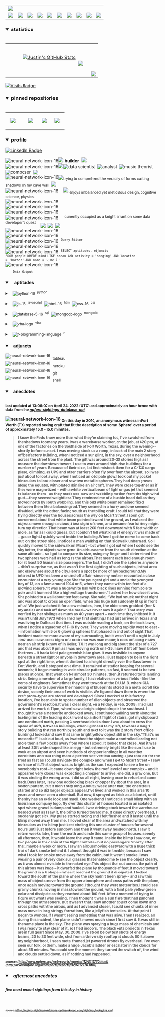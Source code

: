 <!-- ### banner -->

<table align="center" border="0" cellspacing="0" cellpadding="0">
  <tr>
    <td colspan="10">
      <a href="https://wallpaperaccess.com/black-digital"> 
        <img src="./images/quantized_relief_adjusted_with_sfmono.png" href="https://wallpaperaccess.com/black-digital"/>
      <a>
    </td>
  </tr>
  <tr>
    <td align="center">
      <a href="https://www.python.org/">
        <img src="./images/languages_icons/python-16.png"/>
        </a>
    </td>
    <td align="center">
      <a href="https://developer.mozilla.org/en-US/docs/Web/JavaScript">
        <img src="./images/languages_icons/js-16.png"/>
      </a>
    </td>
    <td align="center">
      <a href="https://developer.mozilla.org/en-US/docs/Web/CSS">
        <img src="./images/languages_icons/css-16.png"/>
      </a>
    </td>
    <td align="center">
      <a href="https://developer.mozilla.org/en-US/docs/Web/HTML">
        <img src="./images/languages_icons/html-16.png"/>
      </a>
    </td>
    <td align="center">
      <a href="https://www.tableau.com/">
        <img src="./images/languages_icons/tableau-logo.png"/>
      </a>
    </td>
    <td align="center">
      <a href="https://www.zsh.org/">
        <img src="./images/languages_icons/terminal-icon-16.png"/>
      </a>
    </td>
    <td align="center">
      <a href="https://docs.microsoft.com/en-us/office/vba">
        <img src="./images/languages_icons/vba-logo.png"/>
      </a>
    </td>
    <td align="center">
      <a href="https://www.postgresql.org/">
        <img src="./images/languages_icons/database-5-16.png"/>
      </a>
    </td>
    <td align="center">
      <a href="https://www.mongodb.com/">
        <img src="./images/languages_icons/mongodb-logo.png"/>
      </a>
    </td>
    <td align="center">
      <a href="https://www.r-project.org/">
        <img src="./images/languages_icons/r-programming-language.png"/>
      </a>
    </td>
  </tr>
</table>
  
<!-- ### statistics -->

<h3><details open>
  <summary>statistics</summary><br>

<table border="0" cellspacing="0" cellpadding="0">
  <tr>
    <td>
      <a href="https://github.com/justineichelberger" style="padding-left: 20%;">
        <img align="center" style="margin:0.5rem;" src="https://github-readme-stats.vercel.app/api?username=justineichelberger&show_icons=true&line_height=20&count_private=true&title_color=C0C0C0&text_color=C0C0C0&icon_color=C0C0C0&bg_color=0D1117" alt="Justin's GitHub Stats" />
      </a>&nbsp;
    </td>
    <td align="center">&nbsp;
      <a href="https://github.com/justineichelberger" style="padding-left: 10%;">
        <img align="center" style="margin:0.5rem" src="https://github-readme-stats.vercel.app/api/top-langs/?username=justineichelberger&hide=css, Jupyter Notebook, procfile&title_color=C0C0C0&text_color=C0C0C0&icon_color=C0C0C0&bg_color=0D1117" />
      </a>
    </td>
    <td  align="right" style="color: lightgray; display: inline-block; justify-content: right; padding-top: 90px;"> 
      <img src="https://metrics.lecoq.io/justineichelberger?template=classic&base.header=0&base.activity=0&base.community=0&base.repositories=0&base.metadata=0&isocalendar=1&isocalendar.duration=full-year&config.timezone=America%2FDenver" />
    </td>
  </tr>
</table>

</details>
</h3>
  
[![Visits Badge](https://badges.pufler.dev/visits/justineichelberger/justineichelberger)](https://badges.pufler.dev)   
  
<!-- ### pinned repositories -->
  
<h3><details open>
<summary>pinned repositories</summary>
<br>

<table border="0" cellspacing="0" cellpadding="0">
  <tr>
    <td>
      <a href="https://github.com/justineichelberger/nuforc-sightings-database-api">
        <img align="center" style="margin:1.0rem 0.5rem;" src="https://github-readme-stats.vercel.app/api/pin/?username=justineichelberger&repo=nuforc-sightings-database-api&title_color=C0C0C0&text_color=C0C0C0&icon_color=C0C0C0&bg_color=0D1117" />
      </a>
    </td>
    <td>
      <a href="https://github.com/justineichelberger/BureauOfLaborStatistics-InteractiveChoroplethMap">
        <img align="center" style="margin:1rem 0.5rem; padding-left:32%;" src="https://github-readme-stats.vercel.app/api/pin/?username=justineichelberger&repo=bureau-of-labor-statistics--interactive-choropleth-map&title_color=C0C0C0&text_color=C0C0C0&icon_color=C0C0C0&bg_color=0D1117" />
      </a>
    </td>
    <td>
      <a href="https://github.com/justineichelberger/USGSEarthquakesThisWeek">
        <img align="center" style="margin:1rem 0.5rem; padding-left:18%;" src="https://github-readme-stats.vercel.app/api/pin/?username=justineichelberger&repo=usgs-earthquakes-this-week&title_color=C0C0C0&text_color=C0C0C0&icon_color=C0C0C0&bg_color=0D1117" />
      </a>
    </td>
    <td>
      <a href="https://github.com/justineichelberger/vacationOptimizer">
        <img align="center" style="margin:1rem 0.5rem;" src="https://github-readme-stats.vercel.app/api/pin/?username=justineichelberger&repo=vacation-optimizer&title_color=C0C0C0&text_color=C0C0C0&icon_color=C0C0C0&bg_color=0D1117" />
      </a>
    </td>
  </tr>
</table>
</details></h3>

<!-- ### profile -->

<h3><details open>
<summary>profile</summary> 
</details></h3>
  
[![LinkedIn Badge](https://img.shields.io/badge/LinkedIn-Profile-informational?style=flat&logo=linkedin&logoColor=white&color=0D76A8)](https://www.linkedin.com/in/justineichelberger/)   

![neural-network-icon-16](./images/neural_network_original_greyscale_02.png "primary identifier")<img src="./images/neural_network_original_greyscale_26.png"/>&nbsp;<b><strong>builder</strong></b>&nbsp;&nbsp;<img src="./images/neural_network_original_greyscale_26.png"/>   
![neural-network-icon-16](./images/neural_network_original_greyscale_10.png "secondary identifiers")<img src="./images/neural_network_original_greyscale_26.png"/><sub><img src="./images/neural_network_original_greyscale_26.png"/></sub>data scientist&nbsp;&nbsp;<sub><img src="./images/neural_network_original_greyscale_26.png"/></sub>analyst&nbsp;&nbsp;<sub><img src="./images/neural_network_original_greyscale_26.png"/></sub>music theorist&nbsp;&nbsp;<sub><img src="./images/neural_network_original_greyscale_26.png"/></sub>composer&nbsp;&nbsp;<sub><img src="./images/neural_network_original_greyscale_26.png"/></sub>   
![neural-network-icon-16](./images/neural_network_original_greyscale_04.png "plato's 'allegory of the cave'")<sub><img src="./images/neural_network_original_greyscale_26.png"/></sub><sub>trying to comprehend the veracity of forms casting shadows on my cave wall</sub>&nbsp;&nbsp;<sub><img src="./images/neural_network_original_greyscale_26.png"/></sub>   
![neural-network-icon-16](./images/neural_network_original_greyscale_11.png "pleasures")&nbsp;&nbsp;&nbsp;&nbsp;<img src="./images/neural_network_original_greyscale_26.png"/>&nbsp;<sub>enjoys imbalanced yet meticulous design, cognitive science, physics</sub>   
![neural-network-icon-16](./images/neural_network_original_greyscale_06.png "space") &nbsp;   
![neural-network-icon-16](./images/neural_network_original_greyscale_07.png "space") &nbsp;   
![neural-network-icon-16](./images/neural_network_original_greyscale_09.png "space") &nbsp;   
![neural-network-icon-16](./images/neural_network_original_greyscale_17.png "pursuit") &nbsp;&nbsp;&nbsp;&nbsp;<sup>currently occupied as a knight errant on some data developer's quest</sup>&nbsp;&nbsp;&nbsp;&nbsp;<sub><sub><img src="./images/neural_network_original_greyscale_26.png"/></sub></sub>&nbsp;&nbsp;<sub><sub><img src="./images/neural_network_original_greyscale_26.png"/></sub></sub>&nbsp;&nbsp;<sub><sub><img src="./images/neural_network_original_greyscale_26.png"/></sub></sub>   
![neural-network-icon-16](./images/neural_network_original_greyscale_15.png "space") &nbsp;   
![neural-network-icon-16](./images/neural_network_original_greyscale_12.png "space") &nbsp;   
![neural-network-icon-16](./images/neural_network_original_greyscale_22.png "pgAdmin[tools[query tool]]") &nbsp;<sup><code>Query Editor</code></sup>   
![neural-network-icon-16](./images/neural_network_original_greyscale_13.png) &nbsp;   
![neural-network-icon-16](./images/neural_network_original_greyscale_25.png "SQL query to find one of Frank Black's 'Ten [Percenters]' from his eponymous album 'Frank Black' released some time in between unixtimestamp(731574000) and unixtimestamp(731660399)") &nbsp;<sup><code>SELECT aptitudes, adjuncts FROM people WHERE mind LIKE ocean AND activity = 'hanging' AND location = 'harbor' AND name = '&#9001; me &#x3009;'</code></sup>   
![neural-network-icon-16](./images/neural_network_original_greyscale_24.png)   
&nbsp;&nbsp;&nbsp;&nbsp;&nbsp;&nbsp;<sub><code>Data Output</code></sub>   

<!-- ### skills -->

<h4><details open>
<summary>&nbsp;&nbsp;&nbsp;&nbsp;aptitudes</summary>
</details></h4>

<!-- python -->

<sup><details><summary style="font-size: 12px;">&nbsp;&nbsp;
![python-16](./images/languages_icons/python-16.png "language[libraries]")&nbsp;&nbsp;<sup>python</sup></summary>

<a><sup>[</sup>&nbsp;&nbsp;&nbsp;&nbsp;
<sub><img src="./images/neural_network_original_greyscale_26.png"/></sub>&nbsp;&nbsp;<sup>beautifulsoup</sup>&nbsp;&nbsp;&nbsp;&nbsp;<sub><img src="./images/neural_network_original_greyscale_26.png"/></sub>&nbsp;&nbsp;<sup>flask</sup>&nbsp;&nbsp;&nbsp;&nbsp;<sub><img src="./images/neural_network_original_greyscale_26.png"/></sub>&nbsp;&nbsp;<sup>jinja</sup>&nbsp;&nbsp;&nbsp;&nbsp;
<sub><img src="./images/neural_network_original_greyscale_26.png"/></sub>&nbsp;&nbsp;<sup>keras</sup>&nbsp;&nbsp;&nbsp;&nbsp;<sub><img src="./images/neural_network_original_greyscale_26.png"/></sub>&nbsp;&nbsp;<sup>matplotlib</sup>&nbsp;&nbsp;&nbsp;&nbsp;<sub><img src="./images/neural_network_original_greyscale_26.png"/></sub>&nbsp;&nbsp;<sup>numpy</sup>&nbsp;&nbsp;&nbsp;&nbsp;<sub><img src="./images/neural_network_original_greyscale_26.png"/></sub>&nbsp;&nbsp;<sup>pandas</sup>&nbsp;&nbsp;&nbsp;&nbsp;<sub><img src="./images/neural_network_original_greyscale_26.png"/></sub>&nbsp;&nbsp;<sup>requests</sup>&nbsp;&nbsp;&nbsp;&nbsp;<sub><img src="./images/neural_network_original_greyscale_26.png"/></sub>&nbsp;&nbsp;<sup>tensorflow</sup>&nbsp;&nbsp;&nbsp;&nbsp;<sub><img src="./images/neural_network_original_greyscale_26.png"/></sub>&nbsp;&nbsp;<sup>]</sup></a></details></sup>

<!-- js, html(xml), css -->

<sup><details><summary style="font-size: 12px;">&nbsp;&nbsp;
![js-16](./images/languages_icons/js-16.png "language[libraries]")&nbsp;&nbsp;<sup>javascript</sup>&nbsp;&nbsp;![html-16](./images/languages_icons/html-16.png "language[language/[other markup languages]]")&nbsp;&nbsp;<sup>html</sup>&nbsp;&nbsp;![css-16](./images/languages_icons/css-16.png "language[libraries]")&nbsp;&nbsp;<sup>css</sup></summary>

<a><sup>[</sup>&nbsp;&nbsp;&nbsp;&nbsp;
<sub><img src="./images/neural_network_original_greyscale_26.png"/></sub>&nbsp;&nbsp;<sup>d3</sup>&nbsp;&nbsp;&nbsp;&nbsp;<sub><img src="./images/neural_network_original_greyscale_26.png"/></sub>&nbsp;&nbsp;<sup>leaflet</sup>&nbsp;&nbsp;&nbsp;&nbsp;&nbsp;<sub><img src="./images/neural_network_original_greyscale_26.png"/></sub>&nbsp;&nbsp;<sup>plotly</sup>&nbsp;&nbsp;&nbsp;&nbsp;<sub><img src="./images/neural_network_original_greyscale_26.png"/></sub>&nbsp;&nbsp;<sup>]</sup><sup>[</sup>&nbsp;&nbsp;
<sub><img src="./images/neural_network_original_greyscale_26.png"/></sub>&nbsp;&nbsp;<sup>html</sup>&nbsp;&nbsp;&nbsp;&nbsp;
<sub><img src="./images/neural_network_original_greyscale_26.png"/></sub>&nbsp;&nbsp;<sup>[</sup>&nbsp;&nbsp;&nbsp;&nbsp;
<sub><img src="./images/neural_network_original_greyscale_26.png"/></sub>&nbsp;&nbsp;<sup>xml</sup>&nbsp;&nbsp;&nbsp;&nbsp;
<sub><img src="./images/neural_network_original_greyscale_26.png"/></sub>&nbsp;&nbsp;<sup>]</sup>&nbsp;&nbsp;&nbsp;&nbsp;<sub><img src="./images/neural_network_original_greyscale_26.png"/></sub>&nbsp;&nbsp;<sup>]</sup><sup>[</sup>&nbsp;&nbsp;&nbsp;&nbsp;
<sub><img src="./images/neural_network_original_greyscale_26.png"/></sub>&nbsp;&nbsp;<sup>bootstrap</sup>&nbsp;&nbsp;&nbsp;&nbsp;<sub><img src="./images/neural_network_original_greyscale_26.png"/></sub>&nbsp;&nbsp;<sup>]</sup></a></details></sup>

<!-- databases -->

<sup><details><summary style="font-size: 12px;">&nbsp;&nbsp;
![database-5-16](./images/languages_icons/database-5-16.png "language[dialects/apis]")&nbsp;&nbsp;<sup>sql</sup>&nbsp;&nbsp;![mongodb-logo](./images/languages_icons/mongodb-logo.png "language[apis]")&nbsp;&nbsp;<sup>mongodb</sup></summary>

<a><sup>[</sup>&nbsp;&nbsp;&nbsp;&nbsp;
<sub><img src="./images/neural_network_original_greyscale_26.png"/></sub>&nbsp;&nbsp;<sup>postgres</sup>&nbsp;&nbsp;&nbsp;&nbsp;<sub><img src="./images/neural_network_original_greyscale_26.png"/></sub>&nbsp;&nbsp;<sup>psycopg</sup>&nbsp;&nbsp;&nbsp;&nbsp;<sub><img src="./images/neural_network_original_greyscale_26.png"/></sub>&nbsp;&nbsp;<sup>sqlalchemy</sup>&nbsp;&nbsp;&nbsp;&nbsp;<sub><img src="./images/neural_network_original_greyscale_26.png"/></sub>&nbsp;&nbsp;<sup>sqlite</sup>&nbsp;&nbsp;&nbsp;&nbsp;<sub><img src="./images/neural_network_original_greyscale_26.png"/></sub>&nbsp;&nbsp;<sup>]</sup><sup>[</sup>&nbsp;&nbsp;&nbsp;&nbsp;
<sub><img src="./images/neural_network_original_greyscale_26.png"/></sub>&nbsp;&nbsp;<sup>pymongo</sup>&nbsp;&nbsp;&nbsp;&nbsp;<sub><img src="./images/neural_network_original_greyscale_26.png"/></sub>&nbsp;&nbsp;<sup>]</sup></a></details></sup>

<!-- visual basic for applications -->

<sup><details><summary style="font-size: 12px;">&nbsp;&nbsp;
  ![vba-logo](./images/languages_icons/vba-logo.png "language[application]")&nbsp;&nbsp;<sup>vba</sup></summary>

<a><sup>[</sup>&nbsp;&nbsp;&nbsp;&nbsp;
<sub><img src="./images/neural_network_original_greyscale_26.png"/></sub>&nbsp;&nbsp;<sup>excel</sup>&nbsp;&nbsp;&nbsp;&nbsp;<sub><img src="./images/neural_network_original_greyscale_26.png"/></sub>&nbsp;&nbsp;<sup>]</sup></a></details></sup>

<!-- r -->

<sup><details><summary style="font-size: 12px;">&nbsp;&nbsp;
![r-programming-language](./images/languages_icons/r-programming-language.png "language[language]")&nbsp;&nbsp;<sup>r</sup></summary></details></sup>

<!-- ### tools -->

<h4><details open>
<summary>&nbsp;&nbsp;&nbsp;adjuncts</summary>
</details></h4>

<sup>![neural-network-icon-16](./images/neural_network_original_greyscale_26.png "application")</sup>&nbsp;&nbsp;<sub>tableau</sub><br>
<sup>![neural-network-icon-16](./images/neural_network_original_greyscale_26.png "cloud platform")</sup>&nbsp;&nbsp;<sub>heroku</sub><br>
<sup>![neural-network-icon-16](./images/neural_network_original_greyscale_26.png "version control")</sup>&nbsp;&nbsp;<sub>git</sub><br>
<sup>![neural-network-icon-16](./images/neural_network_original_greyscale_26.png "interface")</sup>&nbsp;&nbsp;<sub>shell</sub>

<!-- ### auto-refreshed anecdotes -->

<h4><details open>
<summary>&nbsp;&nbsp;&nbsp;anecdotes</summary><br>

<sub>last updated at 13:06:07 on April 24, 2022 (UTC) and approximately an hour hence with data from the <i><a href="https://nuforc-sightings-database-api.herokuapp.com/">nuforc-sightings-database-api</a></i></sub><br>

![neural-network-icon-16](./images/hud_cursor_01.gif "feature") <sub>On this day in 2010, an anonymous witness in Fort Worth (TX) reported seeing craft that fit the description of some 'Sphere' over a period of approximately 15.0 - 15.0 minutes.</sub><blockquote><sub>I know the Feds know more than what they're claiming too, I've swatched from the shadows too many years.	I was a warehouse worker, on the job, at 620 pm, at one of the factories on the Southside of Fort Worth, Texas, during the evening--shortly before sunset.		I was moving stock up a ramp, in back of the main 2 story office/factory building, when I noticed a sun glint, in the sky, over a neighborhood across the street from the plant.		The gilt was around 20-30 stories high as I measure the downtown towers, I use to work around high-rise buildings for a number of years.		Because of their size, I at first mistook them for a C-130 cargo plane, climbing, as UPS and other carriers often fly over from the airport, so I was just about to look away, when I noticed an odd pale glow.I took out my pocket binoculars to look closer and saw two metallic spheres.They had deep groves along the equator, with plated skin like an air craft.They were close together as if they were magnetized – with a white vertical beam of light or gas jet that seemed to balance them – as they made see-saw and wobbling motion from the high wind gust—they seemed weightless.They reminded me of a bubble head doll as they moved north by south wobbling, and this odd white beam remained fixed between them like a balancing rod.They seemed in a hurry and one seemed disabled, with the other, facing south as the tolling craft.I could tell that they were flying directly over the houses across the way on Mcart Street.I soon got concerned about that white beam pointed toward the ground, as I watched the objects move through a cloud, I lost sight of them, and became fearful they might turn my direction.That beam was at least 200 feet downward with 5 feet width or more, as far as I could guess, but I couldn’t tell what kind of energy it was made of – gas or light.I quickly went inside the building.When I got the nerve to come back out, on the street side, I noticed a man walking on that sidewalk unharmed. So I quickly moved to the sidewalk on Mcart – but when I got out where I could see the sky better, the objects were gone.An airbus came from the south direction at the same altitude – so I got to compare its size, using my finger and I determined the two spheres were half as long as the airbus.That meant each had enough room for at least 50 human size passengers.The fact, I didn’t see the spheres anymore – didn’t surprise me, as that wasn’t the first sighting of such objects, in that area and elsewhere about the city.Here’s a spot for more of my background.My interest in UFO has been a on and off affair –since my mother recounted a close encounter at a very young age.She the youngest girl and a uncle the youngest boy of 13, on a farm around 1934 or 5, where they came within ten feet of a glowing sphere.“It was a huge white ball with black lines running from pole to pole and it hummed like a high voltage transformer.”  I asked her how close it was.   She pointed to a wall about ten feet away.   She said, “We had snuck out that night and was about to cross an open field, when this huge ball suddenly lit up in front of us!  We just watched it for a few minutes, then, the older ones grabbed {her & my uncle} and took off down the road…we never saw it again.” That story was verified by her siblings as much as 40 years apart – each time they initiated it.It wasn’t until July 1973 when I had my first sighting.I had just arrived in Texas and was living in Dallas at that time.  I was outside reading a book, on the back lawn, when I notice a squadron of F-16 fly over.  They were moving rapidly west to east -- in formation with 5 or 6 glowing spheres that phased in and out of sight.That incident made me more aware of my surrounding, but it wasn’t until a night in July 1997 that I saw a test flight of a craft that was man made; it took off along I-35w near an air strip I know of in Keller, TX.It was long and big about the size of a 727 and that was about 9 pm as I was moving north on I-35.  I saw it lift off from below the trees – it had a faint pale greenish blue glow.	 	It was invisible to anyone beneath a street light or anyone in downtown area.	I just happen to be in the right spot at the right time, when it climbed to a height directly over the Bass tower in Fort Worth, and it stopped on a dime.  It remained at station keeping for several seconds; it began moving in wide circular patterns, so fast, it seemed to be two places at once.	That went on for almost 30 minutes, then, it returned to its landing strip.  Being a member of a large family, I had relatives in various fields – like the corps of engineers.Sometimes they went to work at the D.U.M.B. where CIA security have to supervise their handling of blueprints stored in a metal scroll like device, so only their area of work is visible. We figured down there is where the craft proto-types are stored and developed.	Since I worked at this factory location, I’ve been able to spot a number of alien objects and observed the government’s reaction.It was a clear night, on a Friday, in Feb. 2008; I had just arrived for work at 11pm, when I saw a bright object drop in the southeast. I thought it was a meteorite and looked away, I continued walking north along the loading rim of the loading dock.I went up a short flight of stairs, got my clipboard and continued north, passing 3 overhead docks door.I was about to cross the space of 45ft, between buildings, when I glanced to my left, towards a long 1 story building that ran north by south and next to it was the 2 story front office building.I looked and saw that same bright yellow object still in the sky.“That’s no meteorite!”  I said out loud, as I watched the object make a controlled landing not more then a few blocks away from where I stood.   It looked that close.  And it was at least 30ft wide shaped like an egg – but extremely bright like the sun,  I use to work at an airport and seen hundreds of chopper landings in all weather conditions and that thing made a perfect soft vertical landing.I just took off for the front as fast as I could navigate the complex and when I got to Mcart Street – I saw no trace of it.That object was as bright as the sun.  I expected to see a fire on somebody’s roof – it came down right below the roof level of our complex – and it appeared very close.I was expecting a chopper to arrive, one did, a gray one, but it was circling the wrong area.  It did so all night, leaving once to refuel and came back.Days later, I saw one odd looking black chopper fly about the area, in a search pattern, but it didn’t stay long.About 2 week after that, the chemtrails started and so did larger objects appear.I’ve lived and worked in this area 10 years and never seen a chemtrail.   But now, it sprayed as thick as a blanket, until the sky has an eerie look and smell.	One weekend I noticed a small blimp with an Insurance company logo, fly over this cluster of houses located in an isolated spot where gravel is dump and hauled.		I was driving stock toward the warehouse headed west as I saw it, the blimp turned toward me.  It came directly overhead, I suddenly got sick.  My pulse started racing and I felt flushed and it lasted until the blimp moved away from me.		I moved clear of the area and watched with my binoculars as the blimp just kept circling this one cluster of houses for several hours until just before sundown and then it went away headed north.	I saw it return weeks later, from the north and circle this same group of houses, seemly all afternoon, then, it would leave the way it came.  Inside the blimp I saw one, or two people in the cabin at the flight controls – but no passengers.Shortly after that, maybe a week or more, I saw an airbus moving eastward with a huge thick trail of dark smoke behind it.  I almost thought it was in trouble, because I saw what I took for smoke move away from the cabin, but it wasn’t smoke.		I was wearing a pair of very dark sun glasses that enabled me to see the object clearly, as it was almost invisible to the naked eye.This object that cut across the path of this airbus was huge – it dwarfed the plane by thousands of feet.It moved toward the ground in a U shape – when it reached the ground it dissipated.	I looked toward the south of the plane where the sky hadn’t been spray-- and saw this mass of objects move from the upper atmosphere and cross paths with the plane, once again moving toward the ground.I thought they were meteorites.I could see grainy chunks moving in mass toward the ground, with a faint pale yellow green color and dissipate as they reached about 100 feet.After a moment of trying to figure out what I was seeing, I then thought it was a sun flare that had punched through the atmosphere.  But it wasn’t that.I saw another object come down and cross paths with the airbus, and as I advanced closer, I could see chunks of inner mass move in long stringy formations, like a jellyfish tentacles. 	At that point I began to wonder, if I wasn’t seeing something that was alive.Then I realized, all during this incident, the plane hadn’t moved much since I first saw it.  It was still in the same place in the sky.	That plane was spraying a huge mass of chemicals and I was ready to stay clear of it, so I fled indoors. 	The black opts projects in Texas are in full gear! Since May, 30, 2008.  I’ve stood below test shots of energy beams, 20  to 30 feet wide, shot from a University rooftop at clouds 60 ft above my neighborhood,  I seen metal framed jet powered drones fly overhead.	I’ve even seen our folk, or them, make a huge Jacob’s ladder or escalator in the clouds for about 55 minutes.	You could see the moment they turned the switch off, the wind and clouds settled down, as if nothing had happened.</sub></blockquote><sub><sub><i>source: [http://www.nuforc.org/webreports/reports/112/S112770.html](http://www.nuforc.org/webreports/reports/112/S112770.html)</i></sub></sub></sub><br>
<h5><details open>
<summary>&nbsp;&nbsp;&nbsp;aftermost anecdotes</summary><br>

<sub>five most recent sightings from this day in history</sub><br>
  
<sub>
<!-- BLOG-POST-LIST:START -->

<!-- BLOG-POST-LIST:END -->
</sub><br><br>

<sub><sub><i>source: <a href=https://nuforc-sightings-database-api.herokuapp.com/sightings/today/rss.xml>https://nuforc-sightings-database-api.herokuapp.com/sightings/today/rss.xml</a></i></sub></sub>
</details><h5></details>

